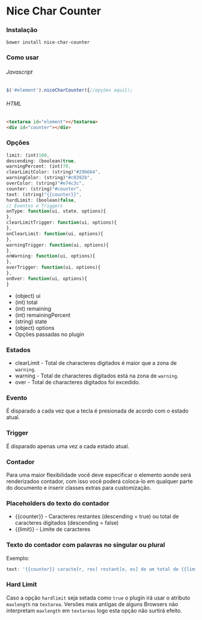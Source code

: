 # Nice Char Counter

### Instalação
```
bower install nice-char-counter
```

### Como usar

###### Javascript

```javascript
$('#element').niceCharCounter({//opções aqui});
```
###### HTML

```html
<textarea id="element"></textarea>
<div id="counter"></div>
```

### Opções
```javascript
limit: (int)100,
descending: (boolean)true,
warningPercent: (int)70,
clearLimitColor: (string)"#29b664",
warningColor: (string)"#c0392b",
overColor: (string)"#e74c3c",
counter: (string)"#counter",
text: (string)"{{counter}}",
hardLimit: (boolean)false,
// Eventos e Triggers
onType: function(ui, state, options){
},
clearLimitTrigger: function(ui, options){	
},
onClearLimit: function(ui, options){
},
warningTrigger: function(ui, options){
},
onWarning: function(ui, options){
},
overTrigger: function(ui, options){
},
onOver: function(ui, options){	
}
```

* (object) ui
 * (int) total 
 * (int) remaining
 * (int) remainingPercent
* (string) state
* (object) options
 * Opções passadas no plugin

### Estados
* clearLimit - Total de characteres digitados é maior que a zona de `warning`.
* warning - Total de characteres digitados está na zona de `warning`.
* over - Total de characteres digitados foi excedido.

### Evento
É disparado a cada vez que a tecla é presionada de acordo com o estado atual.

### Trigger
É disparado apenas uma vez a cada estado atual.

### Contador
Para uma maior flexibilidade você deve especificar o elemento aonde será renderizadoo contador, com isso você poderá coloca-lo em qualquer parte do documento e inserir classes extras para customização.

### Placeholders do texto do contador
* {{counter}} - Caracteres restantes (descending = true) ou total de caracteres digitados (descending = false)
* {{limit}} - Limite de caracteres

### Texto do contador com palavras no singular ou plural
Exemplo: 
```javascript
text: '{{counter}} caracte[r, res] restant[e, es] de um total de {{limit}}...' 
```

### Hard Limit
Caso a opção `hardlimit` seja setada como `true` o plugin irá usar o atributo `maxlength` na `textarea`. Versões mais antigas de alguns Browsers não interpretam `maxlength` em `textareas` logo esta opção não surtirá efeito.